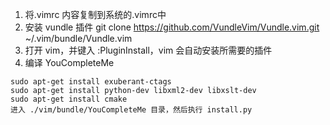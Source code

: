 1. 将.vimrc 内容复制到系统的.vimrc中
2. 安装 vundle 插件 
 git clone https://github.com/VundleVim/Vundle.vim.git ~/.vim/bundle/Vundle.vim
3. 打开 vim，并键入 :PluginInstall，vim 会自动安装所需要的插件
4. 编译 YouCompleteMe
```
sudo apt-get install exuberant-ctags
sudo apt-get install python-dev libxml2-dev libxslt-dev
sudo apt-get install cmake
进入 ./vim/bundle/YouCompleteMe 目录，然后执行 install.py
```
